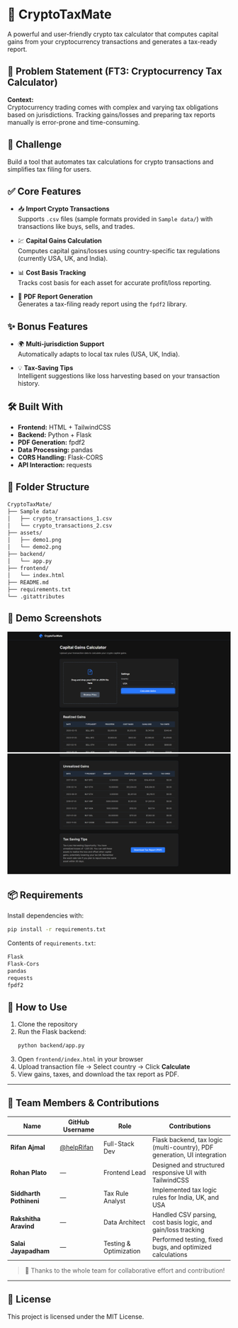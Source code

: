 # 💸 CryptoTaxMate

A powerful and user-friendly crypto tax calculator that computes capital gains from your cryptocurrency transactions and generates a tax-ready report.

## 🧠 Problem Statement (FT3: Cryptocurrency Tax Calculator)

**Context:**  
Cryptocurrency trading comes with complex and varying tax obligations based on jurisdictions. Tracking gains/losses and preparing tax reports manually is error-prone and time-consuming.

## 🚀 Challenge

Build a tool that automates tax calculations for crypto transactions and simplifies tax filing for users.

## ✅ Core Features

- 📥 **Import Crypto Transactions**  
  Supports `.csv` files (sample formats provided in `Sample data/`) with transactions like buys, sells, and trades.

- 💹 **Capital Gains Calculation**  
  Computes capital gains/losses using country-specific tax regulations (currently USA, UK, and India).

- 📊 **Cost Basis Tracking**  
  Tracks cost basis for each asset for accurate profit/loss reporting.

- 📄 **PDF Report Generation**  
  Generates a tax-filing ready report using the `fpdf2` library.

## ✨ Bonus Features

- 🌍 **Multi-jurisdiction Support**  
  Automatically adapts to local tax rules (USA, UK, India).

- 💡 **Tax-Saving Tips**  
  Intelligent suggestions like loss harvesting based on your transaction history.

## 🛠️ Built With

- **Frontend:** HTML + TailwindCSS  
- **Backend:** Python + Flask  
- **PDF Generation:** fpdf2  
- **Data Processing:** pandas  
- **CORS Handling:** Flask-CORS  
- **API Interaction:** requests

## 📂 Folder Structure

```
CryptoTaxMate/
├── Sample data/
│   ├── crypto_transactions_1.csv
│   └── crypto_transactions_2.csv
├── assets/
│   ├── demo1.png
│   └── demo2.png
├── backend/
│   └── app.py
├── frontend/
│   └── index.html
├── README.md
├── requirements.txt
└── .gitattributes
```

## 📸 Demo Screenshots

![Demo 1](assets/demo1.png)  
![Demo 2](assets/demo2.png)

## 📦 Requirements

Install dependencies with:

```bash
pip install -r requirements.txt
```

Contents of `requirements.txt`:

```
Flask
Flask-Cors
pandas
requests
fpdf2
```

## 🧪 How to Use

1. Clone the repository
2. Run the Flask backend:
   ```bash
   python backend/app.py
   ```
3. Open `frontend/index.html` in your browser
4. Upload transaction file → Select country → Click **Calculate**
5. View gains, taxes, and download the tax report as PDF.

---

## 👥 Team Members & Contributions

| Name                  | GitHub Username | Role                            | Contributions                                                                 |
|-----------------------|------------------|----------------------------------|--------------------------------------------------------------------------------|
| **Rifan Ajmal**       | [@helpRifan](https://github.com/helpRifan) | Full-Stack Dev | Flask backend, tax logic (multi-country), PDF generation, UI integration      |
| **Rohan Plato**       | —                | Frontend Lead                    | Designed and structured responsive UI with TailwindCSS                        |
| **Siddharth Pothineni** | —              | Tax Rule Analyst                 | Implemented tax logic rules for India, UK, and USA                            |
| **Rakshitha Aravind** | —                | Data Architect                   | Handled CSV parsing, cost basis logic, and gain/loss tracking                 |
| **Salai Jayapadham**  | —                | Testing & Optimization           | Performed testing, fixed bugs, and optimized calculations                     |

> 🙌 Thanks to the whole team for collaborative effort and contribution!

---

## 📃 License

This project is licensed under the MIT License.

